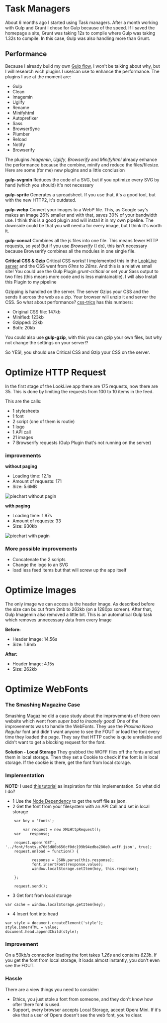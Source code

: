 # Task Managers
About 6 months ago I started using Task managers. After a month working with Gulp and Grunt I chose for Gulp because of the speed. If I saved the homepage a site, Grunt was taking 12s to compile where Gulp was taking 1.32s to compile. In this case, Gulp was also handling more than Grunt. 

## Performance 
Because I already build my own [Gulp flow](https://github.com/MartijnNieuwenhuizen/cobalt), I won't be talking about why, but I will research wich plugins I use/can use to enhance the performance.
The plugins I use at the moment are:

* Gulp
* Clean
* Imagemin
* Uglify
* Rename
* Minifyhtml
* Autoprefixer
* Sass
* BrowserSync
* Plumber
* Reload
* Notify
* Browserify

The plugins *Imagemin*, *Uglify*, *Browserify* and *Minifyhtml* already enhance the performance because the combine, minify and reduce the files/filesize. 
Here are some (for me) new plugins and a little conclusion

**gulp-svgmin**
Reduces the code of a SVG, but if you optimize every SVG by hand (which you should) it's not necessary

**gulp-sprite**
Generates a spreadsheet. If you use that, it's a good tool, but with the new HTTP2, it's outdated.

**gulp-webp**
Convert your images to a WebP file. This, as Google say's makes an image 26% smaller and with that, saves 30% of your bandwidth use. 
I think this is a good plugin and will install it in my own pipeline. 
The downside could be that you will need a <picture> for every image, but I think it's worth it.

**gulp-concat**
Combines all the js files into one file. This means fewer HTTP requests, so yes! But if you use *Browserify* (I do), this isn't necessary because Browserify combines all the modules in one single file. 

**Critical CSS & Gzip**
Critical CSS works! I implemented this in the [LookLive server](https://github.com/MartijnNieuwenhuizen/looklive-server/tree/student/martijn) and the CSS went from *61ms* to *28ms*. And this is a relative small site!
You could use the Gulp Plugin *grunt-critical* or set your Sass output to two files (this means more code and is less maintainable). I will also Install this Plugin to my pipeline

Gzipping is handled on the server. The server Gzips your CSS and the sends it across the web as a zip. Your browser will unzip it and server the CSS. 
So what about performance? [css-trics](https://css-tricks.com/the-difference-between-minification-and-gzipping/) has this numbers:

* Original CSS file: 147kb
* Minified: 123kb
* Gzipped: 22kb
* Both: 20kb

You could also use **gulp-gzip**, with this you can gzip your own files, but why not change the settings on your server!?

So YES!, you should use Critical CSS and Gzip your CSS on the server.

# Optimize HTTP Request
In the first stage of the LookLive app there are 175 requests, now there are 35. This is done by limiting the requests from 100 to 10 items in the feed. 

This are the calls:
* 1 stylesheets
* 1 font
* 2 script (one of them is routie)
* 1 logo
* 1 API call
* 21 images
* 7 Browserify requests (Gulp Plugin that's not running on the server)

### improvements
**without paging**
* Loading time: 12.1s
* Amount of requests: 171
* Size: 5.6MB

![piechart without pagin](https://github.com/MartijnNieuwenhuizen/looklive-server/blob/student/martijn/public/images/without-paging.png "piechart without pagin")

**with paging**
* Loading time: 1.97s
* Amount of requests: 33
* Size: 930kb

![piechart with pagin](https://github.com/MartijnNieuwenhuizen/looklive-server/blob/student/martijn/public/images/with-paging.png "piechart with pagin")

### More possible improvements
* Concatenate the 2 scripts
* Change the logo to an SVG
* load less feed items but that will screw up the app itself


# Optimize Images
The only image we can access is the header Image. As described before the size can bu cut from 2mb to 262kb (on a 1280px screen). After that, Gulp Imagemin also removed a little bit. This is an automatical Gulp task which removes unnecessary data from every Image

**Before:**
* Header Image: 14.56s
* Size: 1.9mb

**After:**
* Header Image: 4.15s
* Size: 262kb

# Optimize WebFonts

### The Smashing Magazine Case
Smashing Magazine did a case study about the improvements of there own website which went from *super bad* to *insanely good*! One of the improvements was to handle the WebFonts. 
They use the *Proxima Nova Regular* font and didn't want anyone to see the FOUT or load the font every time they loaded the page. They say that HTTP cache is quite unreliable and didn't want to get a blocking request for the font.

**Solution - Local Storage**
They grabbed the WOFF files off the fonts and set them in local storage. Then they set a Cookie to check if the font is in local storage. If the cookie is there, get the font from local storage.

### Implementation
**NOTE:** I used [this tutorial](http://crocodillon.com/blog/non-blocking-web-fonts-using-localstorage) as inspiration for this implementation.
So what did I do?

* 1 Use the [Node Dependency](https://www.npmjs.com/package/font-store) to get the woff file as json.
* 2 Get the font from your filesystem with an API Call and set in local storage

```
    var key = 'fonts';
        
        var request = new XMLHttpRequest();
    var    response;
    
    request.open('GET', '../font/fonts.e76d5d86b650cf0dc199b94edba280e0.woff.json', true);
    request.onload = function() {

            response = JSON.parse(this.response);
            font.insertFont(response.value);
            window.localStorage.setItem(key, this.response);

    };

    request.send();
```

* 3 Get font from local storage

```
var cache = window.localStorage.getItem(key);
```

* 4 Insert font into head

```
var style = document.createElement('style');
style.innerHTML = value;
document.head.appendChild(style);
```
### Improvement
On a 50kb/s connection loading the font takes *1.26s* and contains *823b*.
If you get the font from local storage, it loads almost instantly, you don't even see the FOUT.

### Hassle
There are a view things you need to consider: 

* Ethics, you just stole a font from someone, and they don't know how ofter there font is used. 
* Support, every browser accepts Local Storage, accept Opera Mini. If it's oke that a user of Opera doesn't see the web font, you're clear.